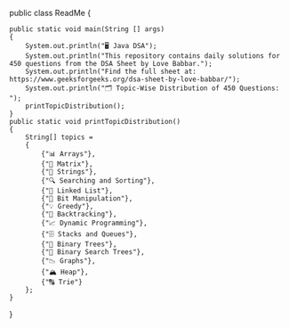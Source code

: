 public class ReadMe 
{

    public static void main(String [] args) 
    {
        System.out.println("🖥️ Java DSA");
        System.out.println("This repository contains daily solutions for 450 questions from the DSA Sheet by Love Babbar.");
        System.out.println("Find the full sheet at: https://www.geeksforgeeks.org/dsa-sheet-by-love-babbar/");
        System.out.println("🗂️ Topic-Wise Distribution of 450 Questions: ");
        printTopicDistribution();
    }
    public static void printTopicDistribution() 
    {
        String[] topics = 
        {
            {"📊 Arrays"},
            {"🔢 Matrix"},
            {"🧵 Strings"},
            {"🔍 Searching and Sorting"},
            {"🔗 Linked List"},
            {"🧮 Bit Manipulation"},
            {"💡 Greedy"},
            {"🔄 Backtracking"},
            {"📈 Dynamic Programming"},
            {"🗄️ Stacks and Queues"},
            {"🌳 Binary Trees"},
            {"🌲 Binary Search Trees"},
            {"📉 Graphs"},
            {"🏔️ Heap"},
            {"🔠 Trie"}
        };
    }
    
}
